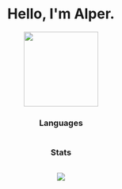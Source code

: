 <h1 align="center"> <b> Hello, I'm Alper. </b> </h1>
<p align="center">
    <a href="https://github.com/AlperAkca79"> <img src="https://user-images.githubusercontent.com/91411319/203580559-1cfe439e-73f4-4a0f-8dba-865d56438225.gif" height="150" width="150"> </a>
</p>
<h3 align="center"><b>Languages</b></h3>
<p align="center"> <img src=""> </p>
<h3 align="center"><b>Stats</b></h3>
<p align="center"><img src=""></p>
<!--<p align="center"><img src="https://profile-counter.glitch.me/AlperAkca79/count.svg"></p>-->
<p align="center"><img src="https://komarev.com/ghpvc/?username=AlperAkca79&style=for-the-badge"></p>
